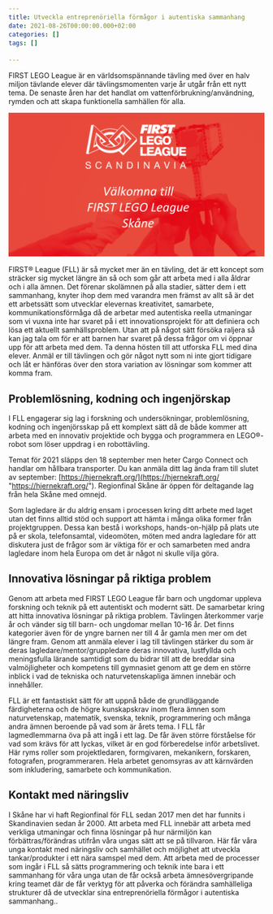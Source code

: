 ```yaml
---
title: Utveckla entreprenöriella förmågor i autentiska sammanhang
date: 2021-08-26T00:00:00.000+02:00
categories: []
tags: []

---
```

FIRST LEGO League är en världsomspännande tävling med över en halv miljon tävlande elever där tävlingsmomenten varje år utgår från ett nytt tema. De senaste åren har det handlat om vattenförbrukning/användning, rymden och att skapa funktionella samhällen för alla.

![](/uploads/fll-2020-skane-1460x820.png)

FIRST® League (FLL) är så mycket mer än en tävling, det är ett koncept som sträcker sig mycket längre än så och som går att arbeta med i alla åldrar och i alla ämnen. Det förenar skolämnen på alla stadier, sätter dem i ett sammanhang, knyter ihop dem med varandra men främst av allt så är det ett arbetssätt som utvecklar elevernas kreativitet, samarbete, kommunikationsförmåga då de arbetar med autentiska reella utmaningar som vi vuxna inte har svaret på i ett innovationsprojekt för att definiera och lösa ett aktuellt samhällsproblem. Utan att på något sätt försöka raljera så kan jag tala om för er att barnen har svaret på dessa frågor om vi öppnar upp för att arbeta med dem. Ta denna hösten till att utforska FLL med dina elever. Anmäl er till tävlingen och gör något nytt som ni inte gjort tidigare och låt er hänföras över den stora variation av lösningar som kommer att komma fram.

## Problemlösning, kodning och ingenjörskap

I FLL engagerar sig lag i forskning och undersökningar, problemlösning, kodning och ingenjörsskap på ett komplext sätt då de både kommer att arbeta med en innovativ projektide och bygga och programmera en LEGO®-robot som löser uppdrag i en robottävling.

Temat för 2021 släpps den 18 september men heter Cargo Connect och handlar om hållbara transporter. Du kan anmäla ditt lag ända fram till slutet av september: [https://hjernekraft.org/](https://hjernekraft.org/ "https://hjernekraft.org/"). Regionfinal Skåne är öppen för deltagande lag från hela Skåne med omnejd.

Som lagledare är du aldrig ensam i processen kring ditt arbete med laget utan det finns alltid stöd och support att hämta i många olika former från projektgruppen. Dessa kan bestå i workshops, hands-on-hjälp på plats ute på er skola, telefonsamtal, videomöten, möten med andra lagledare för att diskutera just de frågor som är viktiga för er och samarbeten med andra lagledare inom hela Europa om det är något ni skulle vilja göra.

## Innovativa lösningar på riktiga problem

Genom att arbeta med FIRST LEGO League får barn och ungdomar uppleva forskning och teknik på ett autentiskt och modernt sätt. De samarbetar kring att hitta innovativa lösningar på riktiga problem. Tävlingen återkommer varje år och vänder sig till barn- och ungdomar mellan 10-16 år. Det finns kategorier även för de yngre barnen ner till 4 år gamla men mer om det längre fram. Genom att anmäla elever i lag till tävlingen stärker du som är deras lagledare/mentor/gruppledare deras innovativa, lustfyllda och meningsfulla lärande samtidigt som du bidrar till att de breddar sina valmöjligheter och kompetens till gymnasiet genom att ge dem en större inblick i vad de tekniska och naturvetenskapliga ämnen innebär och innehåller.

FLL är ett fantastiskt sätt för att uppnå både de grundläggande färdigheterna och de högre kunskapskrav inom flera ämnen som naturvetenskap, matematik, svenska, teknik, programmering och många andra ämnen beroende på vad som är årets tema. I FLL får lagmedlemmarna öva på att ingå i ett lag. De får även större förståelse för vad som krävs för att lyckas, vilket är en god förberedelse inför arbetslivet. Här ryms roller som projektledaren, formgivaren, mekanikern, forskaren, fotografen, programmeraren. Hela arbetet genomsyras av att kärnvärden som inkludering, samarbete och kommunikation.

## Kontakt med näringsliv

I Skåne har vi haft Regionfinal för FLL sedan 2017 men det har funnits i Skandinavien sedan år 2000. Att arbeta med FLL innebär att arbeta med verkliga utmaningar och finna lösningar på hur närmiljön kan förbättras/förändras utifrån våra ungas sätt att se på tillvaron. Här får våra unga kontakt med näringsliv och samhället och möjlighet att utveckla tankar/produkter i ett nära samspel med dem. Att arbeta med de processer som ingår i FLL så sätts programmering och teknik inte bara i ett sammanhang för våra unga utan de får också arbeta ämnesövergripande kring teamet där de får verktyg för att påverka och förändra samhälleliga strukturer då de utvecklar sina entreprenöriella förmågor i autentiska sammanhang..